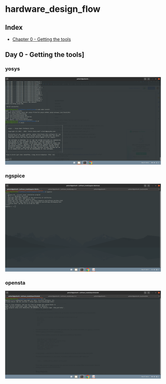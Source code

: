 # hardware_design_flow

## Index
* [Chapter 0 - Getting the tools](#Day-0---Getting-the-tools)

## Day 0 - Getting the tools]
### yosys
![spice_test](Resources/yosys.png)
### ngspice
![spice_test](Resources/ngspice.png)
### opensta
![spice_test](Resources/opensta.png)
